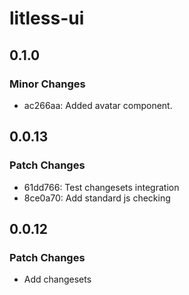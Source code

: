 # litless-ui

## 0.1.0

### Minor Changes

- ac266aa: Added avatar component.

## 0.0.13

### Patch Changes

- 61dd766: Test changesets integration
- 8ce0a70: Add standard js checking

## 0.0.12

### Patch Changes

- Add changesets
